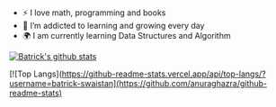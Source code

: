 - :zap: I love math, programming and books
- 🌱 I’m addicted to learning and growing every day
- :earth_africa: I am currently learning Data Structures and Algorithm



[![Batrick's github stats](https://github-readme-stats.vercel.app/api?username=batrick-swaistan&count_private=true&show_icons=true&theme=radical&hide_rank=false)](https://github.com/anuraghazra/github-readme-stats)
  
  
  [![Top Langs](https://github-readme-stats.vercel.app/api/top-langs/?username=batrick-swaistan](https://github.com/anuraghazra/github-readme-stats)
